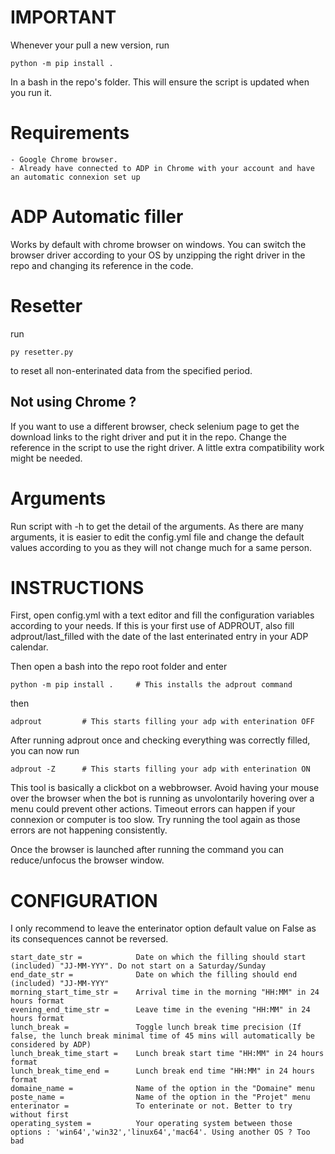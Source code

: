 # IMPORTANT

Whenever your pull a new version, run

    python -m pip install .

In a bash in the repo's folder. This will ensure the script is updated when you run it.


# Requirements

    - Google Chrome browser.
    - Already have connected to ADP in Chrome with your account and have an automatic connexion set up

# ADP Automatic filler
Works by default with chrome browser on windows. You can switch the browser driver according to your OS 
by unzipping the right driver in the repo and changing its reference in the code. 

# Resetter

run 

    py resetter.py
to reset all non-enterinated data from the specified period.

## Not using Chrome ?

If you want to use a different browser, check selenium page to get the download links to the right driver
and put it in the repo. Change the reference in the script to use the right driver. A little extra compatibility work might be needed.

# Arguments

Run script with -h to get the detail of the arguments. As there are many arguments, it is easier to edit the config.yml file
and change the default values according to you as they will not change much for a same person.

# INSTRUCTIONS

First, open config.yml with a text editor and fill the configuration variables according to your needs.
If this is your first use of ADPROUT, also fill adprout/last_filled with the date of the last enterinated entry in your ADP calendar.

Then open a bash into the repo root folder and enter
 
    python -m pip install .     # This installs the adprout command
then

    adprout         # This starts filling your adp with enterination OFF
    
After running adprout once and checking everything was correctly filled, you can now run

    adprout -Z      # This starts filling your adp with enterination ON

This tool is basically a clickbot on a webbrowser. Avoid having your mouse over the browser when the bot is running
as unvolontarily hovering over a menu could prevent other actions. Timeout errors can happen if your connexion
or computer is too slow. Try running the tool again as those errors are not happening consistently.

Once the browser is launched after running the command you can reduce/unfocus the browser window.

# CONFIGURATION

I only recommend to leave the enterinator option default value on False as its consequences cannot be reversed.

    start_date_str =            Date on which the filling should start (included) "JJ-MM-YYY". Do not start on a Saturday/Sunday
    end_date_str =              Date on which the filling should end (included) "JJ-MM-YYY"
    morning_start_time_str =    Arrival time in the morning "HH:MM" in 24 hours format
    evening_end_time_str =      Leave time in the evening "HH:MM" in 24 hours format
    lunch_break =               Toggle lunch break time precision (If false, the lunch break minimal time of 45 mins will automatically be considered by ADP)
    lunch_break_time_start =    Lunch break start time "HH:MM" in 24 hours format
    lunch_break_time_end =      Lunch break end time "HH:MM" in 24 hours format
    domaine_name =              Name of the option in the "Domaine" menu
    poste_name =                Name of the option in the "Projet" menu
    enterinator =               To enterinate or not. Better to try without first
    operating_system =          Your operating system between those options : 'win64','win32','linux64','mac64'. Using another OS ? Too bad
